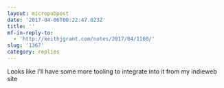 ```yaml
---
layout: micropubpost
date: '2017-04-06T00:22:47.023Z'
title: ''
mf-in-reply-to:
  - 'http://keithjgrant.com/notes/2017/04/1160/'
slug: '1367'
category: replies
---
```

Looks like I’ll have some more tooling to integrate into it from my indieweb site
